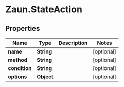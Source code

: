# Zaun.StateAction

## Properties
Name | Type | Description | Notes
------------ | ------------- | ------------- | -------------
**name** | **String** |  | [optional] 
**method** | **String** |  | [optional] 
**condition** | **String** |  | [optional] 
**options** | **Object** |  | [optional] 


